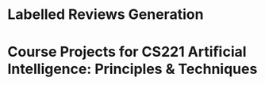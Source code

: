 # Labelled Reviews Generation
# Course Projects for CS221 Artiﬁcial Intelligence: Principles & Techniques 
